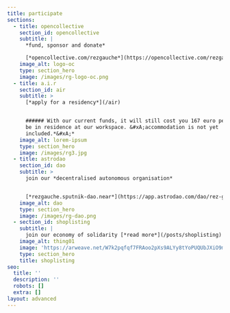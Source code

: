 ```yaml
---
title: participate
sections:
  - title: opencollective
    section_id: opencollective
    subtitle: |
      *fund, sponsor and donate*

      [*opencollective.com/rezgauche*](https://opencollective.com/rezgauche)
    image_alt: logo-oc
    type: section_hero
    image: /images/rg-logo-oc.png
  - title: a.i.r
    section_id: air
    subtitle: >
      [*apply for a residency*](/air)


      ###### With our current funds, it will still cost you 167 euro per week to
      be in residence at our workspace. &#xA;accommodation is not yet
      included.*&#xA;*
    image_alt: lorem-ipsum
    type: section_hero
    image: /images/rg3.jpg
  - title: astrodao
    section_id: dao
    subtitle: >
      join our *decentralised autonomous organisation*


      [*rezgauche.sputnik-dao.near*](https://app.astrodao.com/dao/rez-gauche.sputnik-dao.near?status=all)
    image_alt: dao
    type: section_hero
    image: /images/rg-dao.png
  - section_id: shoplisting
    subtitle: |
      join our economy of solidarity [*read more*](/posts/shoplisting)
    image_alt: thing01
    image: 'https://arweave.net/W7k2pqfqf7FRAoo2pXs9ALYy8tYoPUQUbJXiO9moFGA'
    type: section_hero
    title: shoplisting
seo:
  title: ''
  description: ''
  robots: []
  extra: []
layout: advanced
---
```

